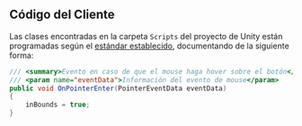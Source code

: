 ## Código del Cliente

Las clases encontradas en la carpeta `Scripts` del proyecto de Unity están programadas según el [estándar establecido](https://github.com/Manolomon/Space-Checkers/wiki/Est%C3%A1ndar-de-codificaci%C3%B3n), documentando de la siguiente forma:

```csharp
/// <summary>Evento en caso de que el mouse haga hover sobre el botón</summary>
/// <param name="eventData">Información del evento de mouse</param>
public void OnPointerEnter(PointerEventData eventData)
{    
    inBounds = true;
}
```
